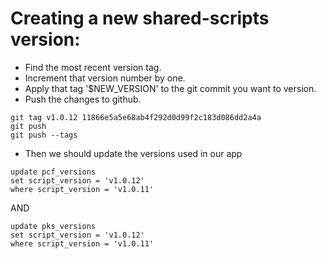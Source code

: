 # Creating a new shared-scripts version:

* Find the most recent version tag.
* Increment that version number by one.
* Apply that tag '$NEW_VERSION' to the git commit you want to version.
* Push the changes to github.

```
git tag v1.0.12 11866e5a5e68ab4f292d0d99f2c183d086dd2a4a
git push
git push --tags
```

* Then we should update the versions used in our app

```
update pcf_versions
set script_version = 'v1.0.12'
where script_version = 'v1.0.11'
```
AND
```
update pks_versions
set script_version = 'v1.0.12'
where script_version = 'v1.0.11'
```
